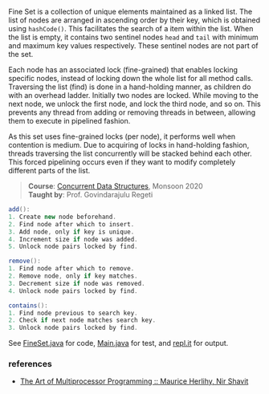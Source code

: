 Fine Set is a collection of unique elements
maintained as a linked list. The list of nodes
are arranged in ascending order by their key,
which is obtained using `hashCode()`. This
facilitates the search of a item within the
list. When the list is empty, it contains two
sentinel nodes `head` and `tail` with minimum
and maximum key values respectively. These
sentinel nodes are not part of the set.

Each node has an associated lock (fine-grained)
that enables locking specific nodes, instead of
locking down the whole list for all method
calls. Traversing the list (find) is done in
a hand-holding manner, as children do with an
overhead ladder. Initially two nodes are locked.
While moving to the next node, we unlock the
first node, and lock the third node, and so on.
This prevents any thread from adding or
removing threads in between, allowing them to
execute in pipelined fashion.

As this set uses fine-grained locks (per node),
it performs well when contention is medium. Due
to acquiring of locks in hand-holding fashion,
threads traversing the list concurrently will
be stacked behind each other. This forced
pipelining occurs even if they want to modify
completely different parts of the list.

> **Course**: [Concurrent Data Structures], Monsoon 2020\
> **Taught by**: Prof. Govindarajulu Regeti

[Concurrent Data Structures]: https://github.com/iiithf/concurrent-data-structures

```java
add():
1. Create new node beforehand.
2. Find node after which to insert.
3. Add node, only if key is unique.
4. Increment size if node was added.
5. Unlock node pairs locked by find.
```

```java
remove():
1. Find node after which to remove.
2. Remove node, only if key matches.
3. Decrement size if node was removed.
4. Unlock node pairs locked by find.
```

```java
contains():
1. Find node previous to search key.
2. Check if next node matches search key.
3. Unlock node pairs locked by find.
```

See [FineSet.java] for code, [Main.java] for test, and [repl.it] for output.

[FineSet.java]: https://repl.it/@wolfram77/fine-set#FineSet.java
[Main.java]: https://repl.it/@wolfram77/fine-set#Main.java
[repl.it]: https://fine-set.wolfram77.repl.run


### references

- [The Art of Multiprocessor Programming :: Maurice Herlihy, Nir Shavit](https://dl.acm.org/doi/book/10.5555/2385452)
